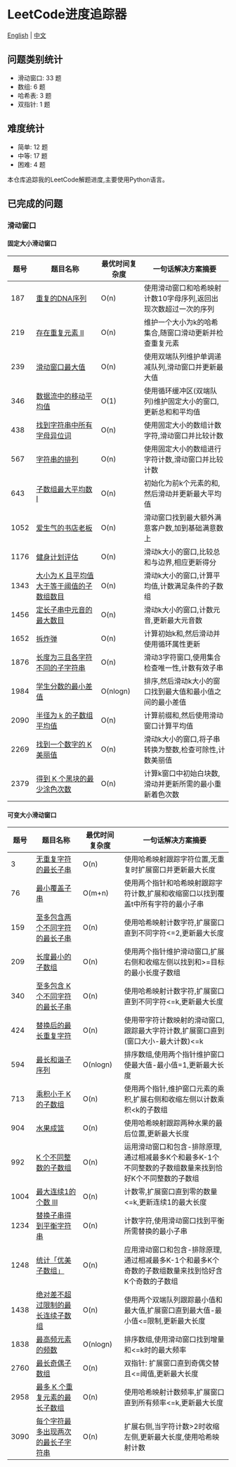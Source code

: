 # LeetCode进度追踪器
[English](README.md) | [中文](README_chinese.md)

## 问题类别统计
- 滑动窗口: 33 题
- 数组: 6 题
- 哈希表: 3 题
- 双指针: 1 题

## 难度统计
- 简单: 12 题
- 中等: 17 题
- 困难: 4 题

本仓库追踪我的LeetCode解题进度,主要使用Python语言。

## 已完成的问题

### 滑动窗口

#### 固定大小滑动窗口
| 题号 | 题目名称 | 最优时间复杂度 | 一句话解决方案摘要 |
|------|----------|----------------|---------------------|
| 187 | [重复的DNA序列](./SlidingWindow/Python/187.%20Repeated%20DNA%20Sequences.py) | O(n) | 使用滑动窗口和哈希映射计数10字母序列,返回出现次数超过一次的序列 |
| 219 | [存在重复元素 II](./SlidingWindow/Python/219.contains-duplicate-ii.py) | O(n) | 维护一个大小为k的哈希集合,随窗口滑动更新并检查重复元素 |
| 239 | [滑动窗口最大值](./SlidingWindow/Python/239.%20Sliding%20Window%20Maximum.py) | O(n) | 使用双端队列维护单调递减队列,滑动窗口并更新最大值 |
| 346 | [数据流中的移动平均值](./SlidingWindow/Python/346.%20Moving%20Average%20from%20Data%20Stream.py) | O(1) | 使用循环缓冲区(双端队列)维护固定大小的窗口,更新总和和平均值 |
| 438 | [找到字符串中所有字母异位词](./SlidingWindow/Python/438.%20Find%20All%20Anagrams%20in%20a%20String.py) | O(n) | 使用固定大小的数组计数字符,滑动窗口并比较计数 |
| 567 | [字符串的排列](./SlidingWindow/Python/567.%20Permutation%20in%20String.py) | O(n) | 使用固定大小的数组进行字符计数,滑动窗口并比较计数 |
| 643 | [子数组最大平均数 I](./SlidingWindow/Python/643.%20Maximum%20Average%20Subarray%20I.py) | O(n) | 初始化为前k个元素的和,然后滑动并更新最大平均值 |
| 1052 | [爱生气的书店老板](./SlidingWindow/Python/1052.%20Grumpy%20Bookstore%20Owner.py) | O(n) | 滑动窗口找到最大额外满意客户数,加到基础满意数上 |
| 1176 | [健身计划评估](./SlidingWindow/Python/1176.%20Diet%20Plan%20Performance.py) | O(n) | 滑动k大小的窗口,比较总和与边界,相应更新得分 |
| 1343 | [大小为 K 且平均值大于等于阈值的子数组数目](./SlidingWindow/Python/1343.%20Number%20of%20Sub-arrays%20of%20Size%20K%20and%20Average%20Greater%20than%20or%20Equal%20to%20Threshold.py) | O(n) | 滑动k大小的窗口,计算平均值,计数满足条件的子数组 |
| 1456 | [定长子串中元音的最大数目](./SlidingWindow/Python/1456.%20Maximum%20Number%20of%20Vowels%20in%20a%20Substring%20of%20Given%20Length.py) | O(n) | 滑动k大小的窗口,计数元音,更新最大元音数 |
| 1652 | [拆炸弹](./SlidingWindow/Python/1652.%20Defuse%20the%20Bomb.py) | O(n) | 计算初始k和,然后滑动并使用循环属性更新 |
| 1876 | [长度为三且各字符不同的子字符串](./SlidingWindow/Python/1876.%20Substrings%20of%20Size%20Three%20with%20Distinct%20Characters.py) | O(n) | 滑动3字符窗口,使用集合检查唯一性,计数有效子串 |
| 1984 | [学生分数的最小差值](./SlidingWindow/Python/1984.%20Minimum%20Difference%20Between%20Highest%20and%20Lowest%20of%20K%20Scores.py) | O(nlogn) | 排序,然后滑动k大小的窗口找到最大值和最小值之间的最小差值 |
| 2090 | [半径为 k 的子数组平均值](./SlidingWindow/Python/2090.%20K%20Radius%20Subarray%20Averages.py) | O(n) | 计算前缀和,然后使用滑动窗口计算平均值 |
| 2269 | [找到一个数字的 K 美丽值](./SlidingWindow/Python/2269.%20Find%20the%20K-Beauty%20of%20a%20Number.py) | O(n) | 滑动k大小的窗口,将子串转换为整数,检查可除性,计数美丽值 |
| 2379 | [得到 K 个黑块的最少涂色次数](./SlidingWindow/Python/2379.%20Minimum%20Recolors%20to%20Get%20K%20Consecutive%20Black%20Blocks.py) | O(n) | 计算k窗口中初始白块数,滑动并更新所需的最小重新着色次数 |

#### 可变大小滑动窗口
| 题号 | 题目名称 | 最优时间复杂度 | 一句话解决方案摘要 |
|------|----------|----------------|---------------------|
| 3 | [无重复字符的最长子串](./SlidingWindow/Python/3.Longest%20Substring%20Without%20Repeating%20Characters.py) | O(n) | 使用哈希映射跟踪字符位置,无重复时扩展窗口并更新最大长度 |
| 76 | [最小覆盖子串](./SlidingWindow/Python/76.%20Minimum%20Window%20Substring.py) | O(m+n) | 使用两个指针和哈希映射跟踪字符计数,扩展和收缩窗口以找到覆盖t中所有字符的最小子串 |
| 159 | [至多包含两个不同字符的最长子串](./SlidingWindow/Python/159.%20Longest%20Substring%20with%20At%20Most%20Two%20Distinct%20Characters.py) | O(n) | 使用哈希映射计数字符,扩展窗口直到不同字符<=2,更新最大长度 |
| 209 | [长度最小的子数组](./SlidingWindow/Python/209.%20Minimum%20Size%20Subarray%20Sum.py) | O(n) | 使用两个指针维护滑动窗口,扩展右侧和收缩左侧以找到和>=目标的最小长度子数组 |
| 340 | [至多包含 K 个不同字符的最长子串](./SlidingWindow/Python/340.%20Longest%20Substring%20with%20At%20Most%20K%20Distinct%20Characters.py) | O(n) | 使用哈希映射计数字符,扩展窗口直到不同字符<=k,更新最大长度 |
| 424 | [替换后的最长重复字符](./SlidingWindow/Python/424.%20Longest%20Repeating%20Character%20Replacement.py) | O(n) | 使用带字符计数映射的滑动窗口,跟踪最大字符计数,扩展窗口直到(窗口大小-最大计数)<=k |
| 594 | [最长和谐子序列](./SlidingWindow/Python/594.%20Longest%20Harmonious%20Subsequence.py) | O(nlogn) | 排序数组,使用两个指针维护窗口使最大值-最小值=1,更新最大长度 |
| 713 | [乘积小于 K 的子数组](./SlidingWindow/Python/713.%20Subarray%20Product%20Less%20Than%20K.py) | O(n) | 使用两个指针,维护窗口元素的乘积,扩展右侧和收缩左侧以计数乘积<k的子数组 |
| 904 | [水果成篮](./SlidingWindow/Python/904.%20Fruit%20Into%20Baskets.py) | O(n) | 使用哈希映射跟踪两种水果的最后位置,更新最大长度 |
| 992 | [K 个不同整数的子数组](./SlidingWindow/Python/992.%20Subarrays%20with%20K%20Different%20Integers.py) | O(n) | 运用滑动窗口和包含-排除原理,通过相减最多K个和最多K-1个不同整数的子数组数量来找到恰好K个不同整数的子数组 |
| 1004 | [最大连续1的个数 III](./SlidingWindow/Python/1004.%20Max%20Consecutive%20Ones%20III.py) | O(n) | 计数零,扩展窗口直到零的数量<=k,更新连续1的最大长度 |
| 1234 | [替换子串得到平衡字符串](./SlidingWindow/Python/1234.%20Replace%20the%20Substring%20for%20Balanced%20String.py) | O(n) | 计数字符,使用滑动窗口找到平衡所需替换的最小子串 |
| 1248 | [统计「优美子数组」](./SlidingWindow/Python/1248.%20Count%20Number%20of%20Nice%20Subarrays.py) | O(n) | 应用滑动窗口和包含-排除原理,通过相减最多K-1个和最多K个奇数的子数组数量来找到恰好含K个奇数的子数组 |
| 1438 | [绝对差不超过限制的最长连续子数组](./SlidingWindow/Python/1438.%20Longest%20Continuous%20Subarray%20With%20Absolute%20Diff%20Less%20Than%20or%20Equal%20to%20Limit.py) | O(n) | 使用两个双端队列跟踪最小值和最大值,扩展窗口直到最大值-最小值<=限制,更新最大长度 |
| 1838 | [最高频元素的频数](./SlidingWindow/Python/1838.%20Frequency%20of%20the%20Most%20Frequent%20Element.py) | O(nlogn) | 排序数组,使用滑动窗口找到增量和<=k时的最大频率 |
| 2760 | [最长奇偶子数组](./SlidingWindow/Python/2760.%20Longest%20Even%20Odd%20Subarray%20With%20Threshold.py) | O(n) | 双指针: 扩展窗口直到奇偶交替且<=阈值,更新最大长度 |
| 2958 | [最多 K 个重复元素的最长子数组](./SlidingWindow/Python/2958.%20Length%20of%20Longest%20Subarray%20With%20at%20Most%20K%20Frequency.py) | O(n) | 使用哈希映射计数频率,扩展窗口直到所有频率<=k,更新最大长度 |
| 3090 | [每个字符最多出现两次的最长子字符串](./SlidingWindow/Python/3090.%20Maximum%20Length%20Substring%20With%20Two%20Occurrences.py) | O(n) | 扩展右侧,当字符计数>2时收缩左侧,更新最大长度,使用哈希映射计数 |
